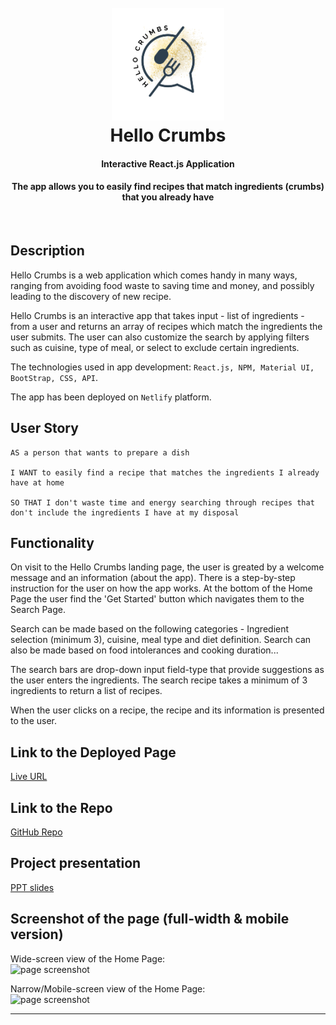 <h1 align="center"> 
    <br>
  <a><img src="https://github.com/koolleeo/Hello-Crumbs-Project/blob/main/src/assets/logo.png" alt="App Logo" width="180"></a>
  <br>Hello Crumbs</h1>
  <strong><h4 align="center">Interactive React.js Application</h4></strong>
<h4 align="center">The app allows you to easily find recipes that match ingredients (crumbs) that you already have</h4>
</br>

## Description

Hello Crumbs is a web application which comes handy in many ways, ranging from avoiding food waste to saving time and money, and possibly leading to the discovery of new recipe.

Hello Crumbs is an interactive app that takes input - list of ingredients - from a user and returns an array of recipes which match the ingredients the user submits. The user can also customize the search by applying filters such as cuisine, type of meal, or select to exclude certain ingredients. 

The technologies used in app development: ``React.js, NPM, Material UI, BootStrap, CSS, API``.

The app has been deployed on ``Netlify`` platform.

## User Story
```
AS a person that wants to prepare a dish​

I WANT to easily find a recipe that matches the ingredients I already have at home​

SO THAT I don't waste time and energy searching through recipes that don't include the ingredients I have at my disposal​
```
## Functionality

On visit to the Hello Crumbs landing page, the user is greated by a welcome message and an information (about the app). There is a step-by-step instruction for the user on how the app works. At the bottom of the Home Page the user find the 'Get Started' button which navigates them to the Search Page.

Search can be made based on the following categories - Ingredient selection (minimum 3), cuisine, meal type and diet definition. Search can also be made based on food intolerances and cooking duration... 

The search bars are drop-down input field-type that provide suggestions as the user enters the ingredients. The search recipe takes a minimum of 3 ingredients to return a list of recipes.

When the user clicks on a recipe, the recipe and its information is presented to the user.

## Link to the Deployed Page
[Live URL](https://unrivaled-muffin-aee7e3.netlify.app/)

## Link to the Repo
[GitHub Repo](https://github.com/koolleeo/Hello-Crumbs-Project.git)

## Project presentation 
[PPT slides](https://studentswncac-my.sharepoint.com/:p:/g/personal/mbi108133_westnotts_ac_uk/EURi3RgBtn1PmsTowAu99UYBRUCEcLufm5VxqKLnaExJUQ?rtime=nFtCpBEb20g)

## Screenshot of the page (full-width & mobile version)

Wide-screen view of the Home Page: <br/>
<img src="https://github.com/ladycosy/Hello-Crumbs-Project/blob/main/src/assets/screenshots/screenshot-homepage-wide.png" alt="page screenshot" width="400"/>

Narrow/Mobile-screen view of the Home Page:<br/>
<img src="https://github.com/ladycosy/Hello-Crumbs-Project/blob/main/src/assets/screenshots/screenshot-homepage-mobile.png" alt="page screenshot" width="200"/>

---


